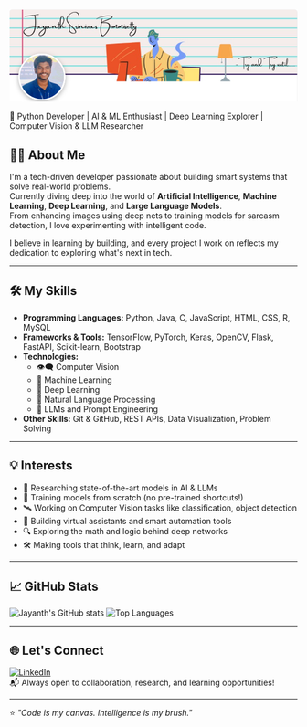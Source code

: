 ![Banner](./banner.png)

🎯 Python Developer | AI & ML Enthusiast | Deep Learning Explorer | Computer Vision & LLM Researcher

## 👨‍💻 About Me

I'm a tech-driven developer passionate about building smart systems that solve real-world problems.  
Currently diving deep into the world of **Artificial Intelligence**, **Machine Learning**, **Deep Learning**, and **Large Language Models**.  
From enhancing images using deep nets to training models for sarcasm detection, I love experimenting with intelligent code.

I believe in learning by building, and every project I work on reflects my dedication to exploring what's next in tech.

---

## 🛠️ My Skills

- **Programming Languages:** Python, Java, C, JavaScript, HTML, CSS, R, MySQL  
- **Frameworks & Tools:** TensorFlow, PyTorch, Keras, OpenCV, Flask, FastAPI, Scikit-learn, Bootstrap  
- **Technologies:**  
  - 👁️‍🗨️ Computer Vision  
  - 🤖 Machine Learning  
  - 🧠 Deep Learning  
  - 💬 Natural Language Processing  
  - 🧾 LLMs and Prompt Engineering  
- **Other Skills:** Git & GitHub, REST APIs, Data Visualization, Problem Solving

---

## 💡 Interests

- 🧪 Researching state-of-the-art models in AI & LLMs  
- 🧠 Training models from scratch (no pre-trained shortcuts!)  
- 🛰️ Working on Computer Vision tasks like classification, object detection  
- 🤖 Building virtual assistants and smart automation tools  
- 🔍 Exploring the math and logic behind deep networks  
- 🛠️ Making tools that think, learn, and adapt

---

## 📈 GitHub Stats

![Jayanth's GitHub stats](https://github-readme-stats.vercel.app/api?username=JayanthSrinivas06&show_icons=true&theme=radical)
![Top Languages](https://github-readme-stats.vercel.app/api/top-langs/?username=JayanthSrinivas06&layout=compact&theme=radical)

---

## 🌐 Let's Connect

[![LinkedIn](https://img.shields.io/badge/-LinkedIn-0077B5?style=flat&logo=linkedin&logoColor=white)](https://www.linkedin.com/in/jayanth-srinivas-b-0b7911269/)  
📬 Always open to collaboration, research, and learning opportunities!

---

⭐ _"Code is my canvas. Intelligence is my brush."_  
